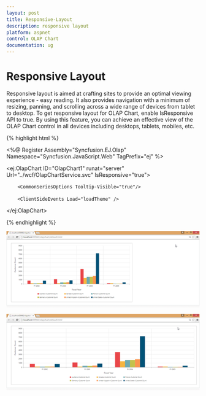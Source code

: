 ```yaml
---
layout: post
title: Responsive-Layout
description: responsive layout
platform: aspnet
control: OLAP Chart
documentation: ug
---
```


# Responsive Layout

Responsive layout is aimed at crafting sites to provide an optimal viewing experience - easy reading. It also provides navigation with a minimum of resizing, panning, and scrolling across a wide range of devices from tablet to desktop. To get responsive layout for OLAP Chart, enable IsResponsive API to true. By using this feature, you can achieve an effective view of the OLAP Chart control in all devices including desktops, tablets, mobiles, etc. 

 {% highlight html %}

<%@ Register Assembly="Syncfusion.EJ.Olap" Namespace="Syncfusion.JavaScript.Web" TagPrefix="ej" %>



<ej:OlapChart ID="OlapChart1" runat="server" Url="../wcf/OlapChartService.svc" IsResponsive="true">

        <CommonSeriesOptions Tooltip-Visible="true"/>

        <ClientSideEvents Load="loadTheme" />

</ej:OlapChart>

{% endhighlight %}


 ![](Responsive-Layout_images/Responsive-Layout_img1.png) 

 ![](Responsive-Layout_images/Responsive-Layout_img2.png) 